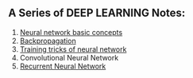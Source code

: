 ## A Series of DEEP LEARNING Notes:

1. [Neural network basic concepts](https://nbviewer.jupyter.org/github/massquantity/DL_from_scratch_NOTE/blob/master/Note_1%20basics.ipynb)
2. [Backpropagation](https://www.cnblogs.com/massquantity/p/10138489.html)
3. [Training tricks of neural network](https://nbviewer.jupyter.org/github/massquantity/DL_from_scratch_NOTE/blob/master/Note_2%20training%20of%20NN.ipynb)
4. Convolutional Neural Network
5. [Recurrent Neural Network](https://www.cnblogs.com/massquantity/p/10352328.html)
